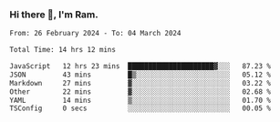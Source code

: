 ### Hi there 👋, I'm Ram.

<!--START_SECTION:waka-->

```txt
From: 26 February 2024 - To: 04 March 2024

Total Time: 14 hrs 12 mins

JavaScript   12 hrs 23 mins  █████████████████████▓░░░   87.23 %
JSON         43 mins         █▒░░░░░░░░░░░░░░░░░░░░░░░   05.12 %
Markdown     27 mins         ▓░░░░░░░░░░░░░░░░░░░░░░░░   03.22 %
Other        22 mins         ▓░░░░░░░░░░░░░░░░░░░░░░░░   02.68 %
YAML         14 mins         ▒░░░░░░░░░░░░░░░░░░░░░░░░   01.70 %
TSConfig     0 secs          ░░░░░░░░░░░░░░░░░░░░░░░░░   00.05 %
```

<!--END_SECTION:waka-->
